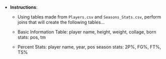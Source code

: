 * **Instructions**:

    * Using tables made from `Players.csv` and `Seasons_Stats.csv`, perform joins that will create the following tables...

    * Basic Information Table:
player name, height, weight, collage, born
stats: pos, tm

    * Percent Stats:
player name, year, pos
season stats: 2P%, FG%, FT%, TS%